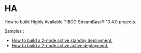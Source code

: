 # HA

How to build Highly Available TIBCO StreamBase&reg; 10.4.0 projects.

Samples :

* [How to build a 2-node active standby deployment.](two-node-active-standby)
* [How to build a 2-node active active deployment.](two-node-active-active)
